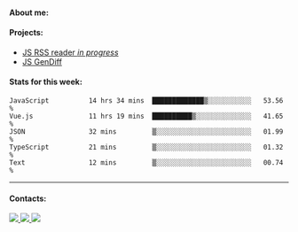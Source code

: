 #### About me:

#### Projects:
- [JS RSS reader *in progress*](https://github.com/GKoil/frontend-project-lvl3)
- [JS GenDiff](https://github.com/GKoil/GenDiff)

#### Stats for this week:
<!--START_SECTION:waka-->

```text
JavaScript          14 hrs 34 mins  █████████████▒░░░░░░░░░░░   53.56 %
Vue.js              11 hrs 19 mins  ██████████▒░░░░░░░░░░░░░░   41.65 %
JSON                32 mins         ▒░░░░░░░░░░░░░░░░░░░░░░░░   01.99 %
TypeScript          21 mins         ▒░░░░░░░░░░░░░░░░░░░░░░░░   01.32 %
Text                12 mins         ▒░░░░░░░░░░░░░░░░░░░░░░░░   00.74 %
```

<!--END_SECTION:waka-->
---
#### Contacts:

<a target='_blank' title='LinkedIn' href="https://www.linkedin.com/in/gkoil/">
  <img src="https://img.shields.io/badge/LinkedIn-0077B5?style=for-the-badge&logo=linkedin&logoColor=white" />
</a>
<a target='_blank' title='Telegram' href="https://t.me/gkoil">
  <img src="https://img.shields.io/badge/Telegram-2CA5E0?style=for-the-badge&logo=telegram&logoColor=white" />
</a>
<a target='_blank' title='Gmail' href="mailto: gk.grigorev@gmail.com">
  <img src="https://img.shields.io/badge/Gmail-D14836?style=for-the-badge&logo=gmail&logoColor=white" />
</a>

